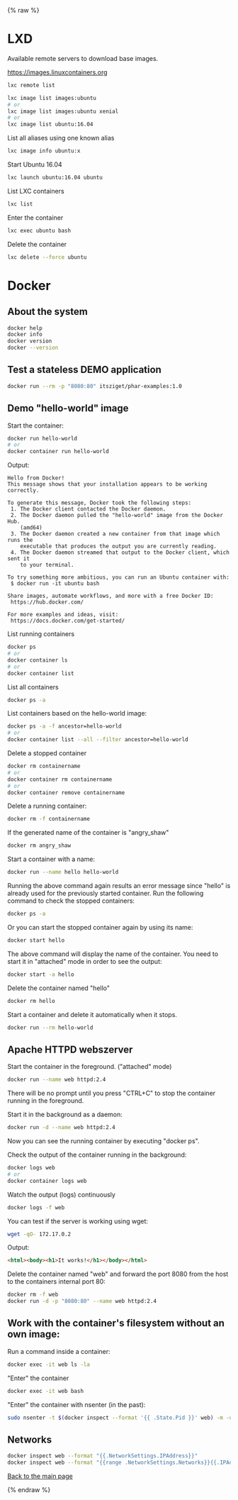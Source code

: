 {% raw %}
# LXD

Available remote servers to download base images.

https://images.linuxcontainers.org

```bash
lxc remote list
```

```bash
lxc image list images:ubuntu
# or
lxc image list images:ubuntu xenial
# or
lxc image list ubuntu:16.04
```

List all aliases using one known alias

```bash
lxc image info ubuntu:x
```

Start Ubuntu 16.04

```bash
lxc launch ubuntu:16.04 ubuntu
```

List LXC containers

```bash
lxc list
```

Enter the container

```bash
lxc exec ubuntu bash
```

Delete the container

```bash
lxc delete --force ubuntu
```

# Docker

## About the system

```bash
docker help
docker info
docker version
docker --version
```

## Test a stateless DEMO application

```bash
docker run --rm -p "8080:80" itsziget/phar-examples:1.0
```

## Demo "hello-world" image

Start the container:

```bash
docker run hello-world
# or
docker container run hello-world
```
Output:

```text
Hello from Docker!
This message shows that your installation appears to be working correctly.

To generate this message, Docker took the following steps:
 1. The Docker client contacted the Docker daemon.
 2. The Docker daemon pulled the "hello-world" image from the Docker Hub.
    (amd64)
 3. The Docker daemon created a new container from that image which runs the
    executable that produces the output you are currently reading.
 4. The Docker daemon streamed that output to the Docker client, which sent it
    to your terminal.

To try something more ambitious, you can run an Ubuntu container with:
 $ docker run -it ubuntu bash

Share images, automate workflows, and more with a free Docker ID:
 https://hub.docker.com/

For more examples and ideas, visit:
 https://docs.docker.com/get-started/
```     

List running containers

```bash
docker ps
# or
docker container ls
# or 
docker container list
```

List all containers

```bash
docker ps -a
```

List containers based on the hello-world image:

```bash
docker ps -a -f ancestor=hello-world
# or
docker container list --all --filter ancestor=hello-world
```

Delete a stopped container

```bash
docker rm containername
# or
docker container rm containername
# or
docker container remove containername
```

Delete a running container:
```bash
docker rm -f containername
```

If the generated name of the container is "angry_shaw"

```bash
docker rm angry_shaw
```

Start a container with a name:

```bash
docker run --name hello hello-world
```

Running the above command again results an error message since "hello" is already used for the previously started container.
Run the following command to check the stopped containers:

```bash
docker ps -a
```

Or you can start the stopped container again by using its name:

```bash
docker start hello
```

The above command will display the name of the container. You need to start it in "attached" mode in order to see the output:

```bash
docker start -a hello
```

Delete the container named "hello"

```bash
docker rm hello
```

Start a container and delete it automatically when it stops.

```bash
docker run --rm hello-world
```

## Apache HTTPD webszerver

Start the container in the foreground. ("attached" mode)

```bash
docker run --name web httpd:2.4
```

There will be no prompt until you press "CTRL+C" to stop the container running in the foreground.

Start it in the background as a daemon:

```bash
docker run -d --name web httpd:2.4
```
Now you can see the running container by executing "docker ps".

Check the output of the container running in the background:

```bash
docker logs web
# or
docker container logs web
```

Watch the output (logs) continuously

```bash
docker logs -f web
```

You can test if the server is working using wget:

```bash
wget -qO- 172.17.0.2
```
Output:
```html
<html><body><h1>It works!</h1></body></html>
```

Delete the container named "web" and forward the port 8080 from the host to the containers internal port 80:

```bash
docker rm -f web
docker run -d -p "8080:80" --name web httpd:2.4
```

## Work with the container's filesystem without an own image:

Run a command inside a container:

```bash
docker exec -it web ls -la
```

"Enter" the container

```bash
docker exec -it web bash
```

"Enter" the container with nsenter (in the past):

```bash
sudo nsenter -t $(docker inspect --format '{{ .State.Pid }}' web) -m -u -i -n -p -w
```

## Networks

```bash
docker inspect web --format "{{.NetworkSettings.IPAddress}}"
docker inspect web --format "{{range .NetworkSettings.Networks}}{{.IPAddress}} {{end}}"
```

[Back to the main page](../../README.md)

{% endraw %}